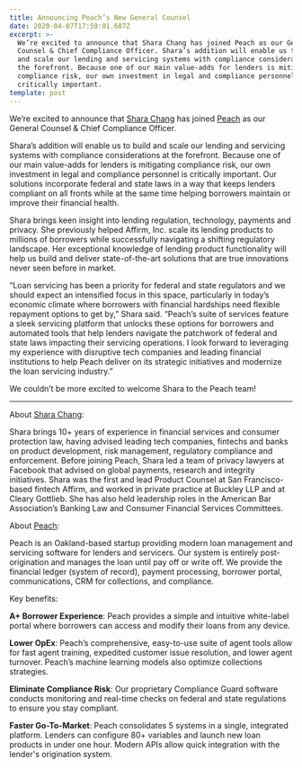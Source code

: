 ```yaml
---
title: Announcing Peach’s New General Counsel
date: 2020-04-07T17:59:01.687Z
excerpt: >-
  We’re excited to announce that Shara Chang has joined Peach as our General
  Counsel & Chief Compliance Officer. Shara’s addition will enable us to build
  and scale our lending and servicing systems with compliance considerations at
  the forefront. Because one of our main value-adds for lenders is mitigating
  compliance risk, our own investment in legal and compliance personnel is
  critically important. 
template: post
---
```

We’re excited to announce that [Shara Chang](https://www.linkedin.com/in/shara-chang-20b27b16/) has joined [Peach](http://www.peachfinance.com) as our General Counsel & Chief Compliance Officer. 

Shara’s addition will enable us to build and scale our lending and servicing systems with compliance considerations at the forefront. Because one of our main value-adds for lenders is mitigating compliance risk, our own investment in legal and compliance personnel is critically important. Our solutions incorporate federal and state laws in a way that keeps lenders compliant on all fronts while at the same time helping borrowers maintain or improve their financial health. 

Shara brings keen insight into lending regulation, technology, payments and privacy. She previously helped Affirm, Inc. scale its lending products to millions of borrowers while successfully navigating a shifting regulatory landscape. Her exceptional knowledge of lending product functionality will help us build and deliver state-of-the-art solutions that are true innovations never seen before in market.

“Loan servicing has been a priority for federal and state regulators and we should expect an intensified focus in this space, particularly in today’s economic climate where borrowers with financial hardships need flexible repayment options to get by,” Shara said. “Peach’s suite of services feature a sleek servicing platform that unlocks these options for borrowers and automated tools that help lenders navigate the patchwork of federal and state laws impacting their servicing operations. I look forward to leveraging my experience with disruptive tech companies and leading financial institutions to help Peach deliver on its strategic initiatives and modernize the loan servicing industry.”

We couldn’t be more excited to welcome Shara to the Peach team!

___
About [Shara Chang](https://www.linkedin.com/in/shara-chang-20b27b16/):

Shara brings 10+ years of experience in financial services and consumer protection law, having advised leading tech companies, fintechs and banks on product development, risk management, regulatory compliance and enforcement. Before joining Peach, Shara led a team of privacy lawyers at Facebook that advised on global payments, research and integrity initiatives. Shara was the first and lead Product Counsel at San Francisco-based fintech Affirm, and worked in private practice at Buckley LLP and at Cleary Gottlieb. She has also held leadership roles in the American Bar Association’s Banking Law and Consumer Financial Services Committees.

About [Peach](http://www.peachfinance.com):

Peach is an Oakland-based startup providing modern loan management and servicing software for lenders and servicers. Our system is entirely post-origination and manages the loan until pay off or write off. We provide the financial ledger (system of record), payment processing, borrower portal, communications, CRM for collections, and compliance. 

Key benefits:

__A+ Borrower Experience__: Peach provides a simple and intuitive white-label portal where borrowers can access and modify their loans from any device.

__Lower OpEx__: Peach’s comprehensive, easy-to-use suite of agent tools allow for fast agent training, expedited customer issue resolution, and lower agent turnover. Peach’s machine learning models also optimize collections strategies.

__Eliminate Compliance Risk__: Our proprietary Compliance Guard software conducts monitoring and real-time checks on federal and state regulations to ensure you stay compliant.

__Faster Go-To-Market__: Peach consolidates 5 systems in a single, integrated platform. Lenders can configure 80+ variables and launch new loan products in under one hour. Modern APIs allow quick integration with the lender's origination system.

